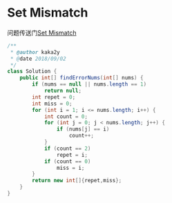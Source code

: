 # Set Mismatch
问题传送门[Set Mismatch](https://leetcode.com/problems/set-mismatch/description/)
```Java
/**
 * @author kaka2y
 * @date 2018/09/02
 */
class Solution {
    public int[] findErrorNums(int[] nums) {
    	if (nums == null || nums.length == 1) 
    		return null;
		int repet = 0;
		int miss = 0;
    	for (int i = 1; i <= nums.length; i++) {
    		int count = 0;
    		for (int j = 0; j < nums.length; j++) {
    			if (nums[j] == i)
    				count++;
    		}
    		if (count == 2)
    			repet = i;
    		if (count == 0)
    			miss = i;
    	}
        return new int[]{repet,miss};
    }
}
```